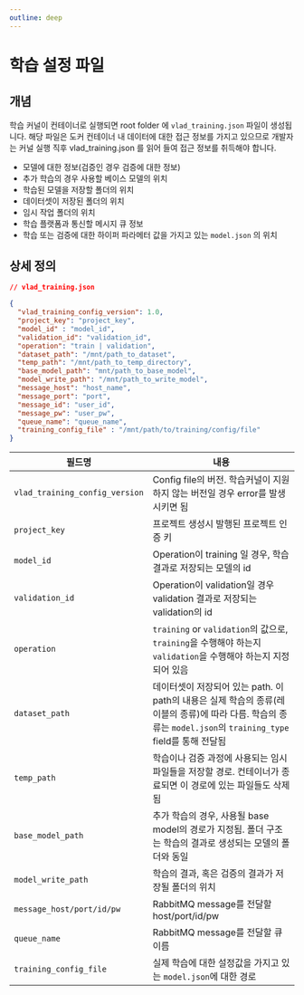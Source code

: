 ```yaml
---
outline: deep
---
```


# 학습 설정 파일
## 개념
학습 커널이 컨테이너로 실행되면 root folder 에 `vlad_training.json` 파일이 생성됩니다. 해당 파일은 도커 컨테이너 내 데이터에 대한 접근 정보를 가지고 있으므로 개발자는 커널 실행 직후 vlad_training.json 를 읽어 들여 접근 정보를 취득해야 합니다.

- 모델에 대한 정보(검증인 경우 검증에 대한 정보)
- 추가 학습의 경우 사용할 베이스 모델의 위치
- 학습된 모델을 저장할 폴더의 위치
- 데이터셋이 저장된 폴더의 위치
- 임시 작업 폴더의 위치
- 학습 플랫폼과 통신할 메시지 큐 정보
- 학습 또는 검증에 대한 하이퍼 파라메터 값을 가지고 있는 `model.json` 의 위치

## 상세 정의
```json
// vlad_training.json

{
  "vlad_training_config_version": 1.0,
  "project_key": "project_key",
  "model_id" : "model_id",
  "validation_id": "validation_id",
  "operation": "train | validation",
  "dataset_path": "/mnt/path_to_dataset",
  "temp_path": "/mnt/path_to_temp_directory",
  "base_model_path": "mnt/path_to_base_model",
  "model_write_path": "/mnt/path_to_write_model",
  "message_host": "host_name",
  "message_port": "port",
  "message_id": "user_id",
  "message_pw": "user_pw",
  "queue_name": "queue_name",
  "training_config_file" : "/mnt/path/to/training/config/file"
}
```

|필드명|내용|
|---|---|
| `vlad_training_config_version` | Config file의 버전. 학습커널이 지원하지 않는 버전일 경우 error를 발생시키면 됨 |
| `project_key`          | 프로젝트 생성시 발행된 프로젝트 인증 키 |
| `model_id`             | Operation이 training 일 경우, 학습 결과로 저장되는 모델의 id |
| `validation_id`        | Operation이 validation일 경우 validation 결과로 저장되는 validation의 id |
| `operation`            | `training` or `validation`의 값으로, `training`을 수행해야 하는지 `validation`을 수행해야 하는지 지정되어 있음 |
| `dataset_path`         | 데이터셋이 저장되어 있는 path. 이 path의 내용은 실제 학습의 종류(레이블의 종류)에 따라 다름. 학습의 종류는 `model.json`의 `training_type` field를 통해 전달됨 |
| `temp_path`            | 학습이나 검증 과정에 사용되는 임시 파일들을 저장할 경로. 컨테이너가 종료되면 이 경로에 있는 파일들도 삭제됨 |
| `base_model_path`      | 추가 학습의 경우, 사용될 base model의 경로가 지정됨. 폴더 구조는 학습의 결과로 생성되는 모델의 폴더와 동일 |
| `model_write_path`     | 학습의 결과, 혹은 검증의 결과가 저장될 폴더의 위치 |
| `message_host/port/id/pw` | RabbitMQ message를 전달할 host/port/id/pw |
| `queue_name`           | RabbitMQ message를 전달할 큐 이름 |
| `training_config_file` | 실제 학습에 대한 설정값을 가지고 있는 `model.json`에 대한 경로 |
